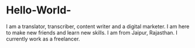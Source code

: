 # Hello-World-
I am a translator, transcriber, content writer and a digital marketer. I am here to make new friends and learn new skills.
I am from Jaipur, Rajasthan.  I currently work as a freelancer.
